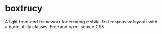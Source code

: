 # boxtrucy

A light front-end framework for creating mobile-first responsive layouts with a basic utility classes. Free and
open-source CSS